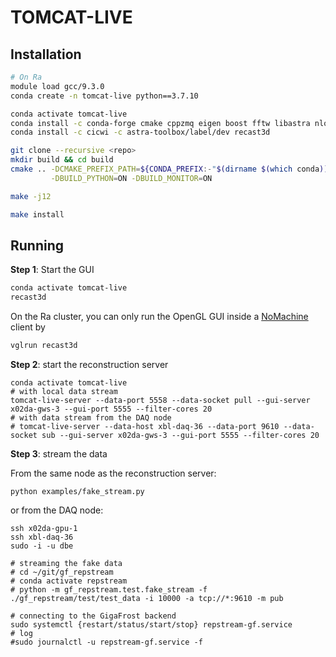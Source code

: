 # TOMCAT-LIVE

## Installation

```sh
# On Ra
module load gcc/9.3.0
conda create -n tomcat-live python==3.7.10

conda activate tomcat-live
conda install -c conda-forge cmake cppzmq eigen boost fftw libastra nlohmann_json spdlog pybind11
conda install -c cicwi -c astra-toolbox/label/dev recast3d

git clone --recursive <repo>
mkdir build && cd build
cmake .. -DCMAKE_PREFIX_PATH=${CONDA_PREFIX:-"$(dirname $(which conda))/../"} \
         -DBUILD_PYTHON=ON -DBUILD_MONITOR=ON 

make -j12

make install
```

## Running

**Step 1**: Start the GUI 

```sh
conda activate tomcat-live
recast3d
```

On the Ra cluster, you can only run the OpenGL GUI inside a [NoMachine](https://www.psi.ch/en/photon-science-data-services/remote-interactive-access
) client by
```sh
vglrun recast3d
```
**Step 2**: start the reconstruction server

```
conda activate tomcat-live
# with local data stream
tomcat-live-server --data-port 5558 --data-socket pull --gui-server x02da-gws-3 --gui-port 5555 --filter-cores 20
# with data stream from the DAQ node
# tomcat-live-server --data-host xbl-daq-36 --data-port 9610 --data-socket sub --gui-server x02da-gws-3 --gui-port 5555 --filter-cores 20
```

**Step 3**: stream the data

From the same node as the reconstruction server:

```
python examples/fake_stream.py
```

or from the DAQ node:

```
ssh x02da-gpu-1
ssh xbl-daq-36
sudo -i -u dbe

# streaming the fake data
# cd ~/git/gf_repstream
# conda activate repstream
# python -m gf_repstream.test.fake_stream -f ./gf_repstream/test/test_data -i 10000 -a tcp://*:9610 -m pub

# connecting to the GigaFrost backend
sudo systemctl {restart/status/start/stop} repstream-gf.service 
# log
#sudo journalctl -u repstream-gf.service -f
```
